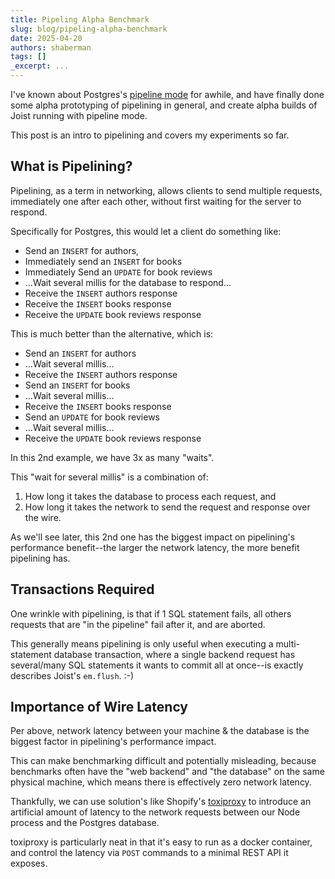 ```yaml
---
title: Pipeling Alpha Benchmark
slug: blog/pipeling-alpha-benchmark
date: 2025-04-20
authors: shaberman
tags: []
_excerpt: ...
---
```


I've known about Postgres's [pipeline mode](https://www.postgresql.org/docs/current/libpq-pipeline-mode.html) for awhile, and have finally done some alpha prototyping of pipelining in general, and create alpha builds of Joist running with pipeline mode.

This post is an intro to pipelining and covers my experiments so far.

## What is Pipelining?

Pipelining, as a term in networking, allows clients to send multiple requests, immediately one after each other, without first waiting for the server to respond.

Specifically for Postgres, this would let a client do something like:

- Send an `INSERT` for authors,
- Immediately send an `INSERT` for books
- Immediately Send an `UPDATE` for book reviews
- ...Wait several millis for the database to respond...
- Receive the `INSERT` authors response
- Receive the `INSERT` books response
- Receive the `UPDATE` book reviews response

This is much better than the alternative, which is:

- Send an `INSERT` for authors
- ...Wait several millis...
- Receive the `INSERT` authors response
- Send an `INSERT` for books
- ...Wait several millis...
- Receive the `INSERT` books response
- Send an `UPDATE` for book reviews
- ...Wait several millis...
- Receive the `UPDATE` book reviews response

In this 2nd example, we have 3x as many "waits".

This "wait for several millis" is a combination of:

1. How long it takes the database to process each request, and
2. How long it takes the network to send the request and response over the wire.

As we'll see later, this 2nd one has the biggest impact on pipelining's performance benefit--the larger the network latency, the more benefit pipelining has.

## Transactions Required

One wrinkle with pipelining, is that if 1 SQL statement fails, all others requests that are "in the pipeline" fail after it, and are aborted.

This generally means pipelining is only useful when executing a multi-statement database transaction, where a single backend request has several/many SQL statements it wants to commit all at once--is exactly describes Joist's `em.flush`. :-)

## Importance of Wire Latency

Per above, network latency between your machine & the database is the biggest factor in pipelining's performance impact.

This can make benchmarking difficult and potentially misleading, because benchmarks often have the "web backend" and "the database" on the same physical machine, which means there is effectively zero network latency.

Thankfully, we can use solution's like Shopify's [toxiproxy](https://github.com/Shopify/toxiproxy) to introduce an artificial amount of latency to the network requests between our Node process and the Postgres database.

toxiproxy is particularly neat in that it's easy to run as a docker container, and control the latency via `POST` commands to a minimal REST API it exposes.
